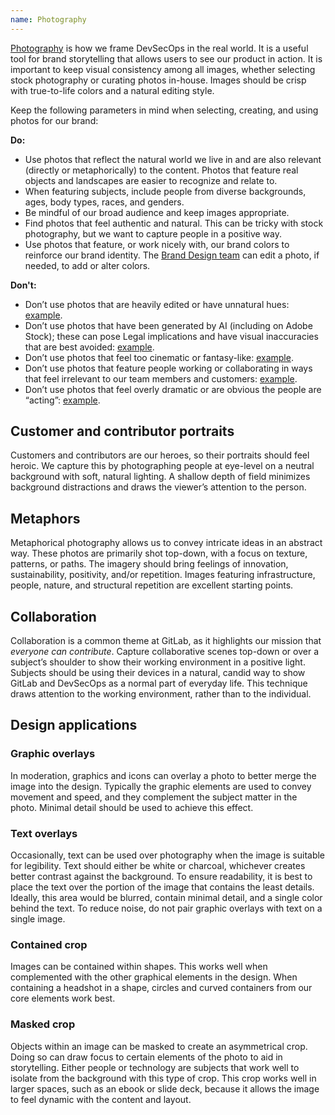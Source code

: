 ```yaml
---
name: Photography
---
```


[Photography](https://drive.google.com/drive/folders/1VHErs-KSNX1FIIVgXJR3OmIzwU7M4E1M?usp=sharing) is how we frame DevSecOps in the real world. It is a useful tool for brand storytelling that allows users to see our product in action. It is important to keep visual consistency among all images, whether selecting stock photography or curating photos in-house. Images should be crisp with true-to-life colors and a natural editing style.

Keep the following parameters in mind when selecting, creating, and using photos for our brand:

**Do:**

- Use photos that reflect the natural world we live in and are also relevant (directly or metaphorically) to the content. Photos that feature real objects and landscapes are easier to recognize and relate to.
- When featuring subjects, include people from diverse backgrounds, ages, body types, races, and genders.
- Be mindful of our broad audience and keep images appropriate.
- Find photos that feel authentic and natural. This can be tricky with stock photography, but we want to capture people in a positive way.
- Use photos that feature, or work nicely with, our brand colors to reinforce our brand identity. The [Brand Design team](https://about.gitlab.com/handbook/marketing/brand-and-product-marketing/design/#contacting-the-team) can edit a photo, if needed, to add or alter colors.

**Don't:**

- Don’t use photos that are heavily edited or have unnatural hues: [example](https://stock.adobe.com/images/businesswoman-working-desk-with-laptop-book-coffee-phone-in-neon-colored-light/390312361).
- Don’t use photos that have been generated by AI (including on Adobe Stock); these can pose Legal implications and have visual inaccuracies that are best avoided: [example](https://stock.adobe.com/images/group-of-young-office-workers-collaborating-and-brainstorming-in-a-modern-office-setting-fostering-teamwork-and-innovative-ideas-generative-ai/598270380).
- Don’t use photos that feel too cinematic or fantasy-like: [example](https://stock.adobe.com/images/silhouette-of-business-people-work-together-in-office-concept-of-teamwork-and-partnership-double-exposure-with-light-effects/236812913).
- Don’t use photos that feature people working or collaborating in ways that feel irrelevant to our team members and customers: [example](https://stock.adobe.com/images/group-of-colleagues-discussing-business-ideas-at-conference-in-modern-workspace/379447547).
- Don’t use photos that feel overly dramatic or are obvious the people are “acting”: [example](https://stock.adobe.com/images/cheers-to-the-team-spirit-high-angle-shot-of-a-group-of-young-businesspeople-cheering-in-a-modern-office/499218240).

## Customer and contributor portraits

<figure-img alt="Portraits of smiling individuals" label="Customer portrait samples" src="/img/brand/adobe-stock-portrait-samples.jpg"></figure-img>

Customers and contributors are our heroes, so their portraits should feel heroic. We capture this by photographing people at eye-level on a neutral background with soft, natural lighting. A shallow depth of field minimizes background distractions and draws the viewer’s attention to the person.

## Metaphors

<figure-img alt="Aerial views that create abstract patterns and representations" label="Metaphor photo samples" src="/img/brand/stock-metaphor-samples.jpg"></figure-img>

Metaphorical photography allows us to convey intricate ideas in an abstract way. These photos are primarily shot top-down, with a focus on texture, patterns, or paths. The imagery should bring feelings of innovation, sustainability, positivity, and/or repetition. Images featuring infrastructure, people, nature, and structural repetition are excellent starting points.

## Collaboration

<figure-img alt="Overhead views of people collaborating around various devices and technology" label="Collaboration photo samples" src="/img/brand/stock-collaboration-samples.jpg"></figure-img>

Collaboration is a common theme at GitLab, as it highlights our mission that _everyone can contribute_. Capture collaborative scenes top-down or over a subject’s shoulder to show their working environment in a positive light. Subjects should be using their devices in a natural, candid way to show GitLab and DevSecOps as a normal part of everyday life. This technique draws attention to the working environment, rather than to the individual.

## Design applications

### Graphic overlays

In moderation, graphics and icons can overlay a photo to better merge the image into the design. Typically the graphic elements are used to convey movement and speed, and they complement the subject matter in the photo. Minimal detail should be used to achieve this effect.

<figure-img alt="Two examples of photos with graphic overlays" label="Graphic overlay samples" src="/img/brand/photo-graphic-overlays.png"></figure-img>

### Text overlays

Occasionally, text can be used over photography when the image is suitable for legibility. Text should either be white or charcoal, whichever creates better contrast against the background. To ensure readability, it is best to place the text over the portion of the image that contains the least details. Ideally, this area would be blurred, contain minimal detail, and a single color behind the text. To reduce noise, do not pair graphic overlays with text on a single image.

<figure-img alt="Two examples of photos with text overlays" label="Text overlay samples" src="/img/brand/photo-text-overlays.png"></figure-img>

### Contained crop

Images can be contained within shapes. This works well when complemented with the other graphical elements in the design. When containing a headshot in a shape, circles and curved containers from our core elements work best.

<figure-img alt="Two examples of photos with contained crops" label="Contained crop samples" src="/img/brand/photo-contained-crop.png"></figure-img>

### Masked crop

Objects within an image can be masked to create an asymmetrical crop. Doing so can draw focus to certain elements of the photo to aid in storytelling. Either people or technology are subjects that work well to isolate from the background with this type of crop. This crop works well in larger spaces, such as an ebook or slide deck, because it allows the image to feel dynamic with the content and layout.

<figure-img alt="Two examples of photos with masked crops" label="Masked crop samples" src="/img/brand/photo-masked-crop.png"></figure-img>
